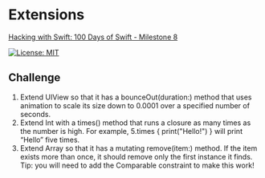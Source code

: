 # Extensions

[Hacking with Swift: 100 Days of Swift - Milestone 8][1]

[![License: MIT](https://img.shields.io/badge/License-MIT-yellow.svg)](https://opensource.org/licenses/MIT)

## Challenge

1. Extend UIView so that it has a bounceOut(duration:) method that uses animation to scale its size down to 0.0001 over a specified number of seconds.
2. Extend Int with a times() method that runs a closure as many times as the number is high. For example, 5.times { print("Hello!") } will print “Hello” five times.
3. Extend Array so that it has a mutating remove(item:) method. If the item exists more than once, it should remove only the first instance it finds. Tip: you will need to add the Comparable constraint to make this work!

[1]: https://www.hackingwithswift.com/100/83
